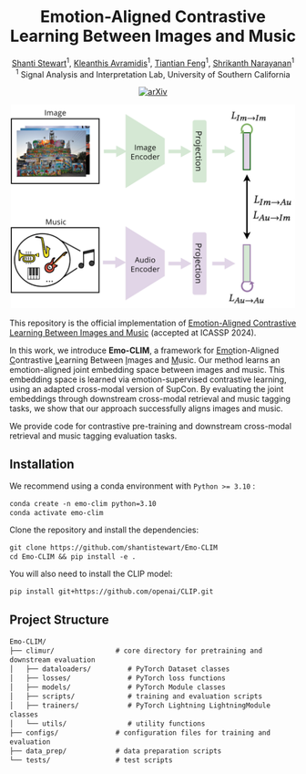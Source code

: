 

<div align="center">

# Emotion-Aligned Contrastive Learning Between Images and Music
[Shanti Stewart](https://www.linkedin.com/in/shanti-stewart/)<sup>1</sup>,
[Kleanthis Avramidis](https://klean2050.github.io/)<sup>1</sup>,
[Tiantian Feng](https://www.linkedin.com/in/tiantian-feng-b4367989/)<sup>1</sup>,
[Shrikanth Narayanan](https://viterbi.usc.edu/directory/faculty/Narayanan/Shrikanth/)<sup>1</sup> <br>
<sup>1</sup>  Signal Analysis and Interpretation Lab, University of Southern California

[![arXiv](https://img.shields.io/badge/arXiv-2112.04214-<COLOR>.svg)](https://arxiv.org/abs/2308.12610)

<p align="center">
<img src="figures/emo_clim_framework.png" width="500">
</p align="center">

</div>


This repository is the official implementation of [Emotion-Aligned Contrastive Learning Between Images and Music](https://arxiv.org/abs/2308.12610) (accepted at ICASSP 2024).

In this work, we introduce **Emo-CLIM**, a framework for <ins>Emo</ins>tion-Aligned <ins>C</ins>ontrastive <ins>L</ins>earning Between <ins>I</ins>mages and <ins>M</ins>usic. Our method learns an emotion-aligned joint embedding space between images and music. This embedding space is learned via emotion-supervised contrastive learning, using an adapted cross-modal version of SupCon. By evaluating the joint embeddings through downstream cross-modal retrieval and music tagging tasks, we show that our approach successfully aligns images and music.

We provide code for contrastive pre-training and downstream cross-modal retrieval and music tagging evaluation tasks.


## Installation

We recommend using a conda environment with ``Python >= 3.10`` :
```
conda create -n emo-clim python=3.10
conda activate emo-clim
```
Clone the repository and install the dependencies:
```
git clone https://github.com/shantistewart/Emo-CLIM
cd Emo-CLIM && pip install -e .
```

You will also need to install the CLIP model:
```
pip install git+https://github.com/openai/CLIP.git
```


## Project Structure

```
Emo-CLIM/
├── climur/               # core directory for pretraining and downstream evaluation
│   ├── dataloaders/         # PyTorch Dataset classes
│   ├── losses/              # PyTorch loss functions
│   ├── models/              # PyTorch Module classes
│   ├── scripts/             # training and evaluation scripts
│   ├── trainers/            # PyTorch Lightning LightningModule classes
│   └── utils/               # utility functions
├── configs/              # configuration files for training and evaluation
├── data_prep/            # data preparation scripts
└── tests/                # test scripts
```

